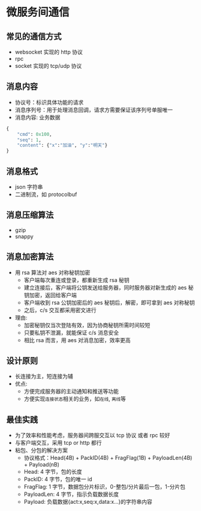 # 微服务间通信

## 常见的通信方式

- websocket 实现的 http 协议
- rpc
- socket 实现的 tcp/udp 协议

## 消息内容

- 协议号：标识具体功能的请求
- 消息序列号：用于处理消息回调，请求方需要保证该序列号单服唯一
- 消息内容: 业务数据

```python
{
    "cmd": 0x100,
    "seq": 1,
    "content": {"x":"加油", "y":"明天"}
}
```

## 消息格式

- json 字符串
- 二进制流，如 protocolbuf

## 消息压缩算法

- gzip
- snappy

## 消息加密算法

- 用 rsa 算法对 aes 对称秘钥加密
  - 客户端每次重连或登录，都重新生成 rsa 秘钥
  - 建立连接后，客户端将公钥发送给服务器，同时服务器对新生成的 aes 秘钥加密，返回给客户端
  - 客户端收到 rsa 公钥加密后的 aes 秘钥后，解密，即可拿到 aes 对称秘钥
  - 之后，c/s 交互都采用密文进行
- 理由:
  - 加密秘钥仅当次登陆有效，因为协商秘钥所需时间较短
  - 只要私钥不泄漏，就能保证 c/s 消息安全
  - 相比 rsa 而言，用 aes 对消息加密，效率更高

## 设计原则

- 长连接为主，短连接为辅
- 优点:
  - 方便完成服务器的主动通知和推送等功能
  - 方便实现`连接状态`相关的业务，如`在线`, `离线`等

## 最佳实践

- 为了效率和性能考虑，服务器间跨服交互以 tcp 协议 或者 rpc 较好
- 与客户端交互，采用 tcp or http 都行
- 粘包、分包的解决方案
  - 协议格式：Head(4B) + PackID(4B) + FragFlag(1B) + PayloadLen(4B) + Payload(nB)
  - Head: 4 字节，包的长度
  - PackID: 4 字节，包的唯一 id
  - FragFlag: 1 字节，数据包分片标识，0-整包/分片最后一包，1-分片包
  - PayloadLen: 4 字节，指示负载数据长度
  - Payload: 负载数据{act:x,seq:x,data:x...}的字符串内容
